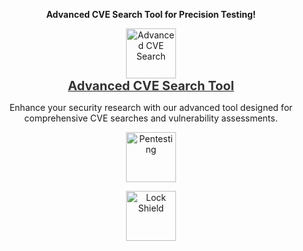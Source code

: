 <b><p align="center">Advanced CVE Search Tool for Precision Testing!</p></b>

<p align="center">
    <a href="https://github.com/yourusername/advanced-cve-search" target="_blank">
        <img src="https://img.icons8.com/ios-filled/50/000000/bug.png" alt="Advanced CVE Search" style="width: 80px; height: auto; transition: transform 0.3s ease;"/>
        <br/>
        <span style="font-size: 20px; font-weight: bold; color: #333;">Advanced CVE Search Tool</span>
    </a>
</p>

<p align="center">Enhance your security research with our advanced tool designed for comprehensive CVE searches and vulnerability assessments.</p>

<p align="center">
    <img src="https://img.icons8.com/ios-filled/50/000000/security-checked.png" alt="Pentesting" style="width: 80px; height: auto;"/>
</p>

<p align="center">
    <img src="https://img.icons8.com/ios-filled/50/000000/lock-shield.png" alt="Lock Shield" style="width: 80px; height: auto;"/>
</p>
